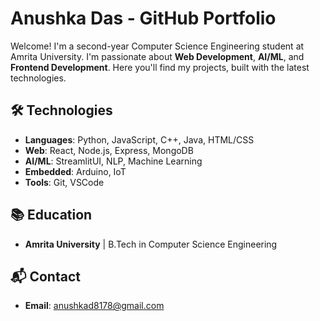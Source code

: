 # Anushka Das - GitHub Portfolio

Welcome! I'm a second-year Computer Science Engineering student at Amrita University. I'm passionate about **Web Development**, **AI/ML**, and **Frontend Development**. Here you'll find my projects, built with the latest technologies.

## 🛠️ Technologies
- **Languages**: Python, JavaScript, C++, Java, HTML/CSS
- **Web**: React, Node.js, Express, MongoDB
- **AI/ML**: StreamlitUI, NLP, Machine Learning
- **Embedded**: Arduino, IoT
- **Tools**: Git, VSCode

## 📚 Education
- **Amrita University** | B.Tech in Computer Science Engineering  

## 📬 Contact
- **Email**: anushkad8178@gmail.com

